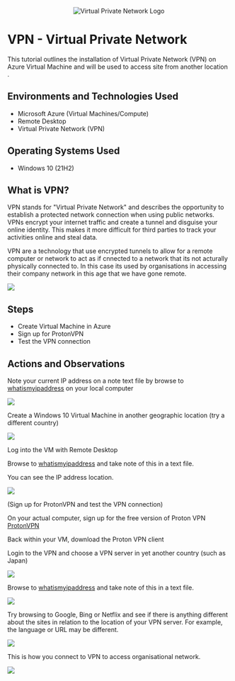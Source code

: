 
<p align="center">
<img src="https://github.com/odiraonodugo/image/blob/main/vpn.jpg" alt="Virtual Private Network Logo"/>
</p>



<h1>VPN - Virtual Private Network</h1>
This tutorial outlines the installation of Virtual Private Network (VPN) on Azure Virtual Machine and will be used to access site from another location .<br />



<h2>Environments and Technologies Used</h2>

 - Microsoft Azure (Virtual Machines/Compute)
 - Remote Desktop
 - Virtual Private Network (VPN)




<h2>Operating Systems Used </h2>



 - Windows 10</b> (21H2)


<h2>What is VPN?</h2>
                                                                        


VPN stands for "Virtual Private Network" and describes the opportunity to establish a protected network connection when using public networks. VPNs encrypt your internet traffic and create a tunnel and disguise your online identity. This makes it more difficult for third parties to track your activities online and steal data.

VPN are a technology that use encrypted tunnels to allow for a remote computer or network to act as if cnnected to a network that its not acturally physically connected to. In this case its used by organisations in accessing their company network in this age that we have gone remote.





![](https://github.com/odiraonodugo/image/blob/main/VPN-Tunnel.webp)
 

                       


<h2>Steps</h2>

 -  Create Virtual Machine in Azure
 -  Sign up for ProtonVPN  
 -  Test the VPN connection


<h2>Actions and Observations</h2>


Note your current IP address on a note text file by browse to [whatismyipaddress](https://whatismyipaddress.com/) on your local computer 

![](https://github.com/odiraonodugo/image/blob/main/computer%20ip%20address.png)


Create a Windows 10 Virtual Machine in another geographic location (try a different country)

![](https://github.com/odiraonodugo/image/blob/main/RG%20and%20VM%20creation.png)

Log into the VM with Remote Desktop

Browse to [whatismyipaddress](https://whatismyipaddress.com/) and take note of this in a text file.

You can see the IP address location.


![](https://github.com/odiraonodugo/image/blob/main/vm%20ip%20address.png)


(Sign up for ProtonVPN and test the VPN connection)

On your actual computer, sign up for the free version of Proton VPN [ProtonVPN](https://account.protonvpn.com/signup?plan=free&language=en)

Back within your VM, download the Proton VPN client

Login to the VPN and choose a VPN server in yet another country (such as Japan)


![](https://github.com/odiraonodugo/image/blob/main/vp%20connect.png)


Browse to [whatismyipaddress](https://whatismyipaddress.com/)  and take note of this in a text file.


![](https://github.com/odiraonodugo/image/blob/main/Japan.png)



Try browsing to Google, Bing or Netflix and see if there is anything different about the sites in relation to the location of your VPN server. For example, the language or URL may be different.



![](https://github.com/odiraonodugo/image/blob/main/netflix.png)



This is how you connect to VPN to access organisational network.


![](https://github.com/odiraonodugo/image/blob/main/vpn%20connetion.png)






